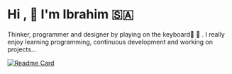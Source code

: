 # Hi ,  :hugs: I'm Ibrahim :saudi_arabia: 
Thinker, programmer and designer by playing on the keyboard:musical_score:    :musical_keyboard: . 
I really enjoy learning programming, continuous development and working on projects...

[![Readme Card](https://github-readme-stats.vercel.app/api/pin/?username=hemocod&repo=github-readme-stats)](https://github.com/hemocod/hemocod/blob/main/README.md)





















